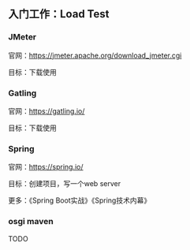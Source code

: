 ## 入门工作：Load Test

### JMeter

官网：https://jmeter.apache.org/download_jmeter.cgi    

目标：下载使用  

### Gatling

官网：https://gatling.io/    

目标：下载使用  



### Spring 

官网：https://spring.io/    

目标：创建项目，写一个web server    

更多：《Spring Boot实战》《Spring技术内幕》  

### osgi maven

TODO
